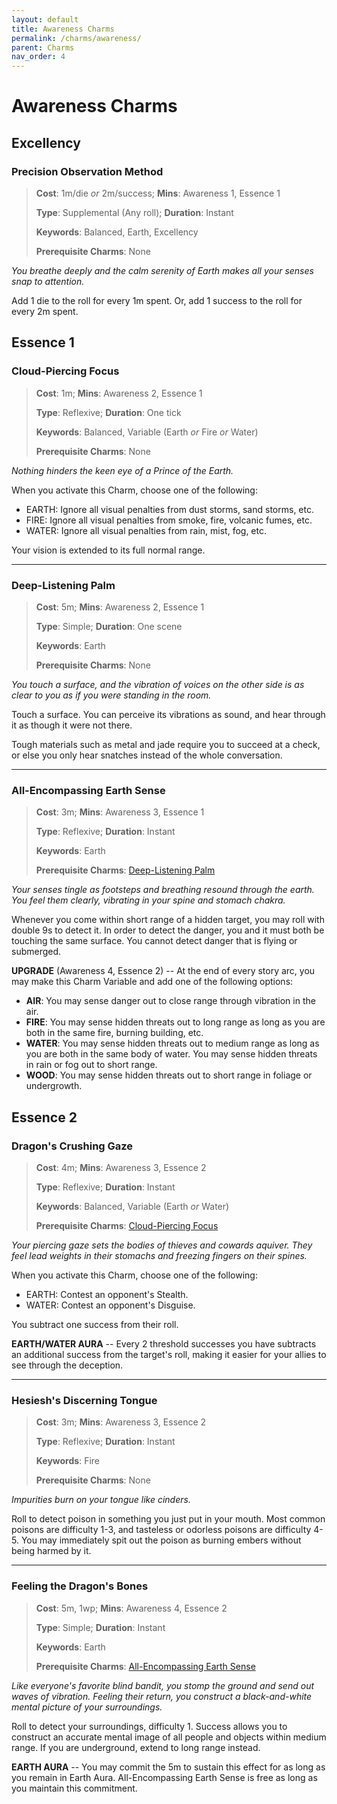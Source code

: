 ```yaml
---
layout: default
title: Awareness Charms
permalink: /charms/awareness/
parent: Charms
nav_order: 4
---
```


# Awareness Charms

## Excellency

### Precision Observation Method

> **Cost**: 1m/die _or_ 2m/success; **Mins**: Awareness 1, Essence 1
>
> **Type**: Supplemental (Any roll); **Duration**: Instant
>
> **Keywords**: Balanced, Earth, Excellency
>
> **Prerequisite Charms**: None

_You breathe deeply and the calm serenity of Earth makes all your senses snap_
_to attention._

Add 1 die to the roll for every 1m spent. Or, add 1 success to the roll for
every 2m spent.

## Essence 1

### Cloud-Piercing Focus

> **Cost**: 1m; **Mins**: Awareness 2, Essence 1
>
> **Type**: Reflexive; **Duration**: One tick
>
> **Keywords**: Balanced, Variable (Earth _or_ Fire _or_ Water)
>
> **Prerequisite Charms**: None

_Nothing hinders the keen eye of a Prince of the Earth._

When you activate this Charm, choose one of the following:

- EARTH: Ignore all visual penalties from dust storms, sand storms, etc.
- FIRE: Ignore all visual penalties from smoke, fire, volcanic fumes, etc.
- WATER: Ignore all visual penalties from rain, mist, fog, etc.

Your vision is extended to its full normal range.

***

### Deep-Listening Palm

> **Cost**: 5m; **Mins**: Awareness 2, Essence 1
>
> **Type**: Simple; **Duration**: One scene
>
> **Keywords**: Earth
>
> **Prerequisite Charms**: None

_You touch a surface, and the vibration of voices on the other side is as clear_
_to you as if you were standing in the room._

Touch a surface. You can perceive its vibrations as sound, and hear through it
as though it were not there.

Tough materials such as metal and jade require you to succeed at a check, or
else you only hear snatches instead of the whole conversation.

***

### All-Encompassing Earth Sense

> **Cost**: 3m; **Mins**: Awareness 3, Essence 1
>
> **Type**: Reflexive; **Duration**: Instant
>
> **Keywords**: Earth
>
> **Prerequisite Charms**: [Deep-Listening Palm](#deep-listening-palm)

_Your senses tingle as footsteps and breathing resound through the earth. You_
_feel them clearly, vibrating in your spine and stomach chakra._

Whenever you come within short range of a hidden target, you may roll with
double 9s to detect it. In order to detect the danger, you and it must both be
touching the same surface. You cannot detect danger that is flying or
submerged.

**UPGRADE** (Awareness 4, Essence 2) -- At the end of every story arc, you may
make this Charm Variable and add one of the following options:

- **AIR**: You may sense danger out to close range through vibration in the air.
- **FIRE**: You may sense hidden threats out to long range as long as you are
  both in the same fire, burning building, etc.
- **WATER**: You may sense hidden threats out to medium range as long as you are
  both in the same body of water. You may sense hidden threats in rain or fog
  out to short range.
- **WOOD**: You may sense hidden threats out to short range in foliage or
  undergrowth.

## Essence 2

### Dragon's Crushing Gaze

> **Cost**: 4m; **Mins**: Awareness 3, Essence 2
>
> **Type**: Reflexive; **Duration**: Instant
>
> **Keywords**: Balanced, Variable (Earth _or_ Water)
>
> **Prerequisite Charms**: [Cloud-Piercing Focus](#cloud-piercing-focus)

_Your piercing gaze sets the bodies of thieves and cowards aquiver. They feel_
_lead weights in their stomachs and freezing fingers on their spines._

When you activate this Charm, choose one of the following:

- EARTH: Contest an opponent's Stealth.
- WATER: Contest an opponent's Disguise.

You subtract one success from their roll.

**EARTH/WATER AURA** -- Every 2 threshold successes you have subtracts an
additional success from the target's roll, making it easier for your allies to
see through the deception.

***

### Hesiesh's Discerning Tongue

> **Cost**: 3m; **Mins**: Awareness 3, Essence 2
>
> **Type**: Reflexive; **Duration**: Instant
>
> **Keywords**: Fire
>
> **Prerequisite Charms**: None

_Impurities burn on your tongue like cinders._

Roll to detect poison in something you just put in your mouth. Most common
poisons are difficulty 1-3, and tasteless or odorless poisons are difficulty
4-5. You may immediately spit out the poison as burning embers without being
harmed by it.

***

### Feeling the Dragon's Bones

> **Cost**: 5m, 1wp; **Mins**: Awareness 4, Essence 2
>
> **Type**: Simple; **Duration**: Instant
>
> **Keywords**: Earth
>
> **Prerequisite Charms**: [All-Encompassing Earth Sense](#all-encompassing-earth-sense)

_Like everyone's favorite blind bandit, you stomp the ground and send out waves_
_of vibration. Feeling their return, you construct a black-and-white mental_
_picture of your surroundings._

Roll to detect your surroundings, difficulty 1. Success allows you to construct
an accurate mental image of all people and objects within medium range. If you
are underground, extend to long range instead.

**EARTH AURA** -- You may commit the 5m to sustain this effect for as long as
you remain in Earth Aura. All-Encompassing Earth Sense is free as long as you
maintain this commitment.
